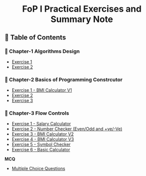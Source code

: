 
<a name="readme-top"></a>

<div align="center">
  <h1><b> FoP I Practical Exercises and Summary Note</b></h1>
</div>


## 📗 Table of Contents

### 📖 Chapter-1 Algorithms Design
<ul>
  <li><a href="#">Exercise 1</a></li>
  <li><a href="#">Exercise 2</a></li>
</ul>

### 📖 Chapter-2 Basics of Programming Constrcutor
<ul>
   <li><a href="/SWEG-2015EC-Batch/FoP-I-Exercises-Solution/blob/main/Chapter-3 Basic Programming Constructors/1 BMI calculator V1.cpp">Exercise 1 - BMI Calculator V1</a></li>
   <li><a href="#">Exercise 2</a></li>
   <li><a href="#">Exercise 3</a></li>
</ul>

### 📖 Chapter-3 Flow Controls
<ul>
   <li><a href="#">Exercise 1 - Salary Calculator </a></li>
   <li><a href="#">Exercise 2 - Number Checker (Even/Odd and +ve/-Ve) </a></li>
   <li><a href="#">Exercise 3 - BMI Calculator V2</a></li>
   <li><a href="#">Exercise 4 - BMI Calculator V3</a></li>
   <li><a href="#">Exercise 5 - Symbol Checker</a></li>
   <li><a href="#">Exercise 6 - Basic Calculator </a></li>
</ul>

<b>MCQ</b>
<ul>
  <li><a href="#">Multiple Choice Questions</a></li>
</ul>


